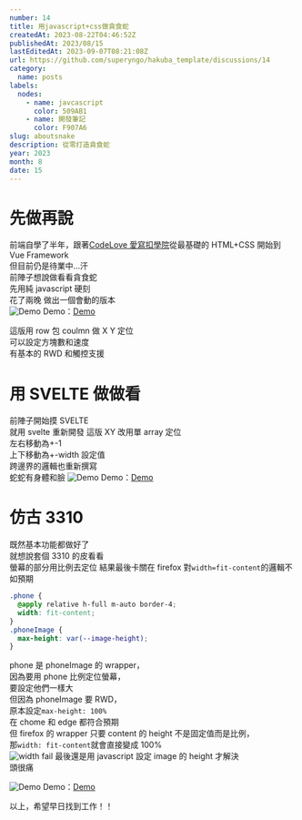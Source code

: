 ```yaml
---
number: 14
title: 用javascript+css做貪食蛇
createdAt: 2023-08-22T04:46:52Z
publishedAt: 2023/08/15
lastEditedAt: 2023-09-07T08:21:08Z
url: https://github.com/superyngo/hakuba_template/discussions/14
category:
  name: posts
labels:
  nodes:
    - name: javcascript
      color: 509AB1
    - name: 開發筆記
      color: F907A6
slug: aboutsnake
description: 從零打造貪食蛇
year: 2023
month: 8
date: 15
---
```



# 先做再說

前端自學了半年，跟著[CodeLove 愛寫扣學院](https://codelove.tw/)從最基礎的 HTML+CSS 開始到 Vue Framework  
但目前仍是待業中...汗  
前陣子想說做看看貪食蛇  
先用純 javascript 硬刻  
花了兩晚 做出一個會動的版本  
![Demo](/projects/snake-old.png)
Demo：[Demo](https://superyngo.github.io/snake_spaghetti_style_code/)

這版用 row 包 coulmn 做 X Y 定位  
可以設定方塊數和速度  
有基本的 RWD 和觸控支援

# 用 SVELTE 做做看

前陣子開始摸 SVELTE  
就用 svelte 重新開發
這版 XY 改用單 array 定位  
左右移動為+-1  
上下移動為+-width 設定值  
跨邊界的邏輯也重新撰寫  
蛇蛇有身體和臉
![Demo](/projects/snake.png)
Demo：[Demo](https://superyngo.github.io/snake_svelte3/)

# 仿古 3310

既然基本功能都做好了  
就想說套個 3310 的皮看看  
螢幕的部分用比例去定位
結果最後卡關在
firefox 對`width=fit-content`的邏輯不如預期

```css
.phone {
  @apply relative h-full m-auto border-4;
  width: fit-content;
}
.phoneImage {
  max-height: var(--image-height);
}
```

phone 是 phoneImage 的 wrapper，  
因為要用 phone 比例定位螢幕，  
要設定他們一樣大  
但因為 phoneImage 要 RWD，  
原本設定`max-height: 100%`  
在 chome 和 edge 都符合預期  
但 firefox 的 wrapper 只要 content 的 height 不是固定值而是比例，  
那`width: fit-content`就會直接變成 100%  
![width fail](/projects/width_fail.png)
最後還是用 javascript 設定 image 的 height 才解決  
頭很痛

![Demo](/projects/snake3310.png)
Demo：[Demo](https://yafdn.vercel.app/projects/Notkia3310)

以上，希望早日找到工作！！
